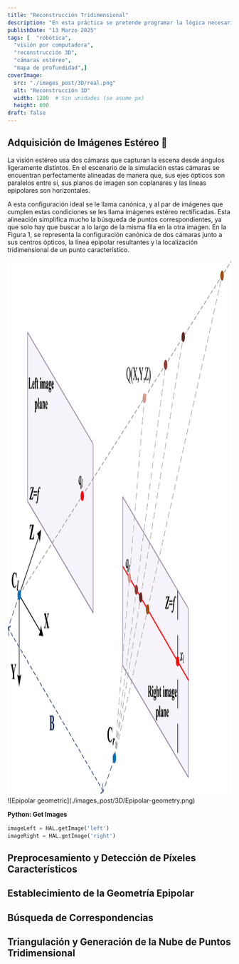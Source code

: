 ```yaml
---
title: "Reconstrucción Tridimensional"
description: "En esta práctica se pretende programar la lógica necesaria para permitir que un robot genere una reconstrucción 3D de la escena que está recibiendo a través de sus cámaras izquierda y derecha. "
publishDate: "13 Marzo 2025"
tags: [  "robótica",
  "visión por computadora",
  "reconstrucción 3D",
  "cámaras estéreo",
  "mapa de profundidad",]
coverImage:
  src: "./images_post/3D/real.png"
  alt: "Reconstrucción 3D"
  width: 1200  # Sin unidades (se asume px)
  height: 600
draft: false
---
```



## Adquisición de Imágenes Estéreo 📸

La visión estéreo usa dos cámaras que capturan la escena desde ángulos ligeramente distintos. En el escenario de la simulación estas cámaras se encuentran perfectamente alineadas de manera que, sus ejes ópticos son paralelos entre sí, sus planos de imagen son coplanares y las líneas epipolares son horizontales. 

A esta configuración ideal se le llama canónica, y al par de imágenes que cumplen estas condiciones se les llama imágenes estéreo rectificadas. Esta alineación simplifica mucho la búsqueda de puntos correspondientes, ya que solo hay que buscar a lo largo de la misma fila en la otra imagen. En la Figura 1, se representa la configuración canónica de dos cámaras junto a sus centros ópticos, la línea epipolar resultantes y la localización tridimensional de un punto característico. 

<img src="./images_post/3D/Epipolar-geometry.png" alt="Epipolar geometric" width="1300" height="1200">
![Epipolar geometric](./images_post/3D/Epipolar-geometry.png)

**Python: Get Images**
```python title="3D_reconstruction.py"
imageLeft = HAL.getImage('left') 
imageRight = HAL.getImage('right')
``` 



## Preprocesamiento y Detección de Píxeles Característicos 

## Establecimiento de la Geometría Epipolar

## Búsqueda de Correspondencias

## Triangulación y Generación de la Nube de Puntos Tridimensional
